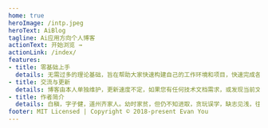 ```yaml
---
home: true
heroImage: /intp.jpeg
heroText: AiBlog
tagline: Ai应用方向个人博客
actionText: 开始浏览 →
actionLink: /index/
features:
- title: 零基础上手
  details: 无需过多的理论基础，旨在帮助大家快速构建自己的工作环境和项目，快速完成各种需求和设计，同时在简单代码引导的基础上，适当介绍理论知识，在快速使用的基础上充实理论基础
- title: 交流与更新
  details: 博客由本人单独维护，更新速度不定，如果您有任何技术文档需求，或发现当前文档有误，请随时联系我改正或进行催更，您可以通过galijiangzhi@163.com与我进行邮箱联系，我期待与您交流，为您提供帮助。
- title: 作者简介
  details: 白稹，字子健，道州齐家人。幼时家贫，但仍不知进取，贪玩误学，缺志见浅，往后者更甚之，行为不轨，家人震怒。后年十九，游学西海，闲暇之余，撰本博客以记所学。
footer: MIT Licensed | Copyright © 2018-present Evan You
---
```

